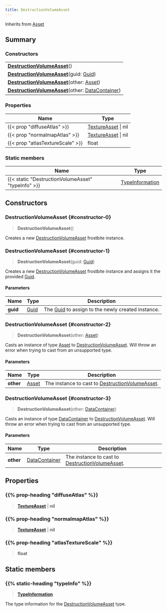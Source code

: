 ```yaml
---
title: DestructionVolumeAsset
---
```


Inherits from [Asset](/vext/ref/fb/asset)

## Summary

### Constructors

|  |
| --- |
| **[DestructionVolumeAsset](#constructor-0)**() |
| **[DestructionVolumeAsset](#constructor-1)**(guid: [Guid](/vext/ref/shared/type/guid)) |
| **[DestructionVolumeAsset](#constructor-2)**(other: [Asset](/vext/ref/fb/asset)) |
| **[DestructionVolumeAsset](#constructor-3)**(other: [DataContainer](/vext/ref/shared/type/datacontainer)) |

### Properties

| Name | Type |
| ---- | ---- |
| {{< prop "diffuseAtlas" >}} | [TextureAsset](/vext/ref/fb/textureasset) \| nil |
| {{< prop "normalmapAtlas" >}} | [TextureAsset](/vext/ref/fb/textureasset) \| nil |
| {{< prop "atlasTextureScale" >}} | float |

### Static members

| Name | Type |
| ---- | ---- |
| {{< static "DestructionVolumeAsset" "typeInfo" >}} | [TypeInformation](/vext/ref/shared/type/typeinformation) |

## Constructors

### DestructionVolumeAsset {#constructor-0}

> **DestructionVolumeAsset**()

Creates a new [DestructionVolumeAsset](/vext/ref/fb/destructionvolumeasset) frostbite instance.

### DestructionVolumeAsset {#constructor-1}

> **DestructionVolumeAsset**(guid: [Guid](/vext/ref/shared/type/guid))

Creates a new [DestructionVolumeAsset](/vext/ref/fb/destructionvolumeasset) frostbite instance and assigns it the provided [Guid](/vext/ref/shared/type/guid).

#### Parameters

| Name | Type | Description |
| ---- | ---- | ----------- |
| **guid** | [Guid](/vext/ref/shared/type/guid) | The [Guid](/vext/ref/shared/type/guid) to assign to the newly created instance. |

### DestructionVolumeAsset {#constructor-2}

> **DestructionVolumeAsset**(other: [Asset](/vext/ref/fb/asset))

Casts an instance of type [Asset](/vext/ref/fb/asset) to [DestructionVolumeAsset](/vext/ref/fb/destructionvolumeasset). Will throw an error when trying to cast from an unsupported type.

#### Parameters

| Name | Type | Description |
| ---- | ---- | ----------- |
| **other** | [Asset](/vext/ref/fb/asset) | The instance to cast to [DestructionVolumeAsset](/vext/ref/fb/destructionvolumeasset). |

### DestructionVolumeAsset {#constructor-3}

> **DestructionVolumeAsset**(other: [DataContainer](/vext/ref/shared/type/datacontainer))

Casts an instance of type [DataContainer](/vext/ref/shared/type/datacontainer) to [DestructionVolumeAsset](/vext/ref/fb/destructionvolumeasset). Will throw an error when trying to cast from an unsupported type.

#### Parameters

| Name | Type | Description |
| ---- | ---- | ----------- |
| **other** | [DataContainer](/vext/ref/shared/type/datacontainer) | The instance to cast to [DestructionVolumeAsset](/vext/ref/fb/destructionvolumeasset). |

## Properties

### {{% prop-heading "diffuseAtlas" %}}

> **[TextureAsset](/vext/ref/fb/textureasset)** \| **nil**

### {{% prop-heading "normalmapAtlas" %}}

> **[TextureAsset](/vext/ref/fb/textureasset)** \| **nil**

### {{% prop-heading "atlasTextureScale" %}}

> **float**

## Static members

### {{% static-heading "typeInfo" %}}

> **[TypeInformation](/vext/ref/shared/type/typeinformation)**

The type information for the [DestructionVolumeAsset](/vext/ref/fb/destructionvolumeasset) type.

